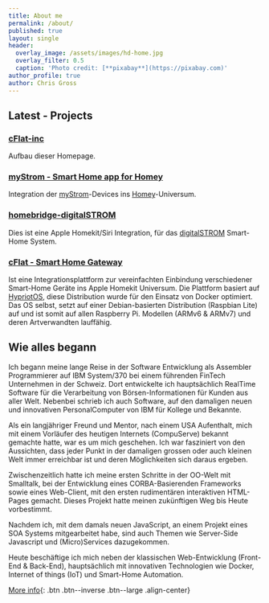 ```yaml
---
title: About me
permalink: /about/
published: true
layout: single
header:
  overlay_image: /assets/images/hd-home.jpg
  overlay_filter: 0.5
  caption: 'Photo credit: [**pixabay**](https://pixabay.com)'
author_profile: true
author: Chris Gross
---
```

<p></p>

## Latest - Projects

### [cFlat-inc](https://github.com/cflat-inc/cflat-inc.github.io) 
Aufbau dieser Homepage. 

### [myStrom - Smart Home app for Homey](https://github.com/cgHome/ch.mystrom.smarthome)
Integration der [myStrom](https://myStrom.ch)-Devices ins [Homey](https://athom.com)-Universum.

### [homebridge-digitalSTROM](https://github.com/cgHome/homebridge-digitalSTROM)
Dies ist eine Apple Homekit/Siri Integration, für das [digitalSTROM](https://digitalstrom.com) Smart-Home System.

### [cFlat - Smart Home Gateway](https://github.com/cgHome/cflat)
Ist eine Integrationsplattform zur vereinfachten Einbindung verschiedener Smart-Home Geräte ins Apple Homekit Universum. Die Plattform basiert auf [HypriotOS](https://hypriot.com), diese Distribution wurde für den Einsatz von Docker optimiert. Das OS selbst, setzt auf einer Debian-basierten Distribution (Raspbian Lite) auf und ist somit auf allen Raspberry Pi. Modellen (ARMv6 & ARMv7) und deren Artverwandten lauffähig.

## Wie alles begann

Ich begann meine lange Reise in der Software Entwicklung als Assembler Programmierer auf IBM System/370 bei einem führenden FinTech Unternehmen in der Schweiz. Dort entwickelte ich hauptsächlich RealTime Software für die Verarbeitung von Börsen-Informationen für Kunden aus aller Welt. Nebenbei schrieb ich auch Software, auf den damaligen neuen und innovativen PersonalComputer  von IBM für Kollege und Bekannte.

Als ein langjähriger Freund und Mentor, nach einem USA Aufenthalt, mich mit einem Vorläufer des heutigen Internets (CompuServe) bekannt gemachte hatte, war es um mich geschehen. Ich war fasziniert von den Aussichten, dass jeder Punkt in der damaligen grossen oder auch kleinen Welt immer erreichbar ist und deren Möglichkeiten sich daraus ergeben. 

Zwischenzeitlich hatte ich meine ersten Schritte in der OO-Welt mit Smalltalk, bei der Entwicklung eines CORBA-Basierenden Frameworks sowie eines Web-Client, mit den ersten rudimentären interaktiven HTML-Pages gemacht. Dieses Projekt hatte meinen zukünftigen Weg bis Heute vorbestimmt.

Nachdem ich, mit dem damals neuen JavaScript, an einem Projekt eines SOA Systems mitgearbeitet habe, sind auch Themen wie Server-Side Javascript und (Micro)Services dazugekommen.

Heute beschäftige ich mich neben der klassischen Web-Entwicklung (Front-End & Back-End), hauptsächlich mit innovativen Technologien wie Docker, Internet of things (IoT) und Smart-Home Automation. 

[More info](/downloads/Curriculum-Vitae.pdf){: .btn .btn--inverse .btn--large .align-center}
